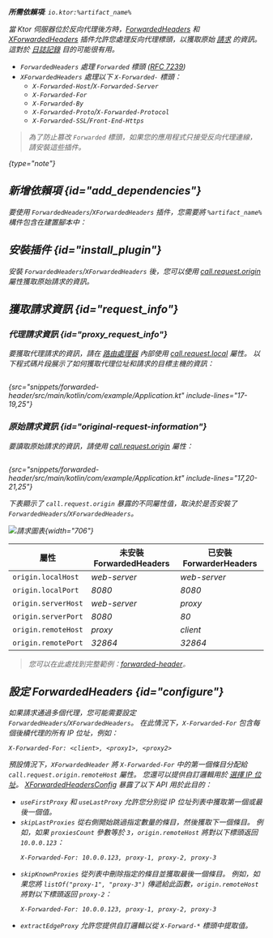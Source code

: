 [//]: # (title: 轉發標頭)

<show-structure for="chapter" depth="2"/>
<primary-label ref="server-plugin"/>

<var name="artifact_name" value="ktor-server-forwarded-header"/>
<var name="package_name" value="io.ktor.server.plugins.forwardedheaders"/>

<tldr>
<p>
<b>所需依賴項</b>: <code>io.ktor:%artifact_name%</code>
</p>
<var name="example_name" value="forwarded-header"/>
<include from="lib.topic" element-id="download_example"/>
<include from="lib.topic" element-id="native_server_supported"/>
</tldr>

當 Ktor 伺服器位於反向代理後方時，[ForwardedHeaders](https://api.ktor.io/ktor-server/ktor-server-plugins/ktor-server-forwarded-header/io.ktor.server.plugins.forwardedheaders/-forwarded-headers.html) 和 [XForwardedHeaders](https://api.ktor.io/ktor-server/ktor-server-plugins/ktor-server-forwarded-header/io.ktor.server.plugins.forwardedheaders/-x-forwarded-headers.html) 插件允許您處理反向代理標頭，以獲取原始 [請求](server-requests.md) 的資訊。這對於 [日誌記錄](server-logging.md) 目的可能很有用。

*   `ForwardedHeaders` 處理 `Forwarded` 標頭 ([RFC 7239](https://tools.ietf.org/html/rfc7239))
*   `XForwardedHeaders` 處理以下 `X-Forwarded-` 標頭：
    *   `X-Forwarded-Host`/`X-Forwarded-Server`
    *   `X-Forwarded-For`
    *   `X-Forwarded-By`
    *   `X-Forwarded-Proto`/`X-Forwarded-Protocol`
    *   `X-Forwarded-SSL`/`Front-End-Https`

> 為了防止篡改 `Forwarded` 標頭，如果您的應用程式只接受反向代理連線，請安裝這些插件。
> 
{type="note"}

## 新增依賴項 {id="add_dependencies"}
要使用 `ForwardedHeaders`/`XForwardedHeaders` 插件，您需要將 `%artifact_name%` 構件包含在建置腳本中：

<include from="lib.topic" element-id="add_ktor_artifact"/>

## 安裝插件 {id="install_plugin"}

<tabs>
<tab title="ForwardedHeader">

<var name="plugin_name" value="ForwardedHeaders"/>
<include from="lib.topic" element-id="install_plugin"/>

</tab>

<tab title="XForwardedHeader">

<var name="plugin_name" value="XForwardedHeaders"/>
<include from="lib.topic" element-id="install_plugin"/>

</tab>
</tabs>

安裝 `ForwardedHeaders`/`XForwardedHeaders` 後，您可以使用 [call.request.origin](#request_info) 屬性獲取原始請求的資訊。

## 獲取請求資訊 {id="request_info"}

### 代理請求資訊 {id="proxy_request_info"}

要獲取代理請求的資訊，請在 [路由處理器](server-routing.md#define_route) 內部使用 [call.request.local](https://api.ktor.io/ktor-server/ktor-server-core/io.ktor.server.request/-application-request/local.html) 屬性。
以下程式碼片段展示了如何獲取代理位址和請求的目標主機的資訊：

```kotlin
```
{src="snippets/forwarded-header/src/main/kotlin/com/example/Application.kt" include-lines="17-19,25"}

### 原始請求資訊 {id="original-request-information"}

要讀取原始請求的資訊，請使用 [call.request.origin](https://api.ktor.io/ktor-server/ktor-server-core/io.ktor.server.plugins/origin.html) 屬性：

```kotlin
```
{src="snippets/forwarded-header/src/main/kotlin/com/example/Application.kt" include-lines="17,20-21,25"}

下表顯示了 `call.request.origin` 暴露的不同屬性值，取決於是否安裝了 `ForwardedHeaders`/`XForwardedHeaders`。

![請求圖表](forwarded-headers.png){width="706"}

| 屬性                   | 未安裝 ForwardedHeaders | 已安裝 ForwarderHeaders |
|------------------------|--------------------------|-----------------------|
| `origin.localHost`     | _web-server_             | _web-server_          |
| `origin.localPort`     | _8080_                   | _8080_                |
| `origin.serverHost`    | _web-server_             | _proxy_               |
| `origin.serverPort`    | _8080_                   | _80_                  |
| `origin.remoteHost`    | _proxy_                  | _client_              |
| `origin.remotePort`    | _32864_                  | _32864_               |

> 您可以在此處找到完整範例：[forwarded-header](https://github.com/ktorio/ktor-documentation/tree/%ktor_version%/codeSnippets/snippets/forwarded-header)。

## 設定 ForwardedHeaders {id="configure"}

如果請求通過多個代理，您可能需要設定 `ForwardedHeaders`/`XForwardedHeaders`。
在此情況下，`X-Forwarded-For` 包含每個後續代理的所有 IP 位址，例如：

```HTTP
X-Forwarded-For: <client>, <proxy1>, <proxy2>
```

預設情況下，`XForwardedHeader` 將 `X-Forwarded-For` 中的第一個條目分配給 `call.request.origin.remoteHost` 屬性。
您還可以提供自訂邏輯用於 [選擇 IP 位址](https://developer.mozilla.org/en-US/docs/Web/HTTP/Headers/X-Forwarded-For#selecting_an_ip_address)。
[XForwardedHeadersConfig](https://api.ktor.io/ktor-server/ktor-server-plugins/ktor-server-forwarded-header/io.ktor.server.plugins.forwardedheaders/-x-forwarded-headers-config/index.html) 暴露了以下 API 用於此目的：

*   `useFirstProxy` 和 `useLastProxy` 允許您分別從 IP 位址列表中獲取第一個或最後一個值。
*   `skipLastProxies` 從右側開始跳過指定數量的條目，然後獲取下一個條目。
    例如，如果 `proxiesCount` 參數等於 `3`，`origin.remoteHost` 將對以下標頭返回 `10.0.0.123`：
    ```HTTP
    X-Forwarded-For: 10.0.0.123, proxy-1, proxy-2, proxy-3
    ```
*   `skipKnownProxies` 從列表中刪除指定的條目並獲取最後一個條目。
    例如，如果您將 `listOf("proxy-1", "proxy-3")` 傳遞給此函數，`origin.remoteHost` 將對以下標頭返回 `proxy-2`：
    ```HTTP
    X-Forwarded-For: 10.0.0.123, proxy-1, proxy-2, proxy-3
    ```
*   `extractEdgeProxy` 允許您提供自訂邏輯以從 `X-Forward-*` 標頭中提取值。